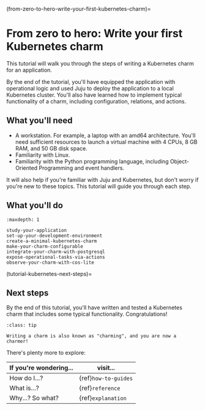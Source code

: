 (from-zero-to-hero-write-your-first-kubernetes-charm)=
# From zero to hero: Write your first Kubernetes charm

This tutorial will walk you through the steps of writing a Kubernetes charm for an application.

By the end of the tutorial, you'll have equipped the application with operational logic and used Juju to deploy the application to a local Kubernetes cluster.
You'll also have learned how to implement typical functionality of a charm, including configuration, relations, and actions.

## What you'll need

- A workstation. For example, a laptop with an amd64 architecture. You'll need sufficient resources to launch a virtual machine with 4 CPUs, 8 GB RAM, and 50 GB disk space.
- Familiarity with Linux.
- Familiarity with the Python programming language, including Object-Oriented Programming and event handlers.

It will also help if you're familiar with Juju and Kubernetes, but don't worry if you're new to these topics.
This tutorial will guide you through each step.

## What you'll do

```{toctree}
:maxdepth: 1

study-your-application
set-up-your-development-environment
create-a-minimal-kubernetes-charm
make-your-charm-configurable
integrate-your-charm-with-postgresql
expose-operational-tasks-via-actions
observe-your-charm-with-cos-lite
```

(tutorial-kubernetes-next-steps)=
## Next steps

By the end of this tutorial, you'll have written and tested a Kubernetes charm that includes some typical functionality.
Congratulations!

```{admonition} Did you know?
:class: tip

Writing a charm is also known as "charming", and you are now a charmer!
```

There's plenty more to explore:

| If you're wondering... | visit...             |
|------------------------|----------------------|
| How do I...?           | {ref}`how-to-guides` |
| What is...?            | {ref}`reference`     |
| Why...? So what?       | {ref}`explanation`   |
